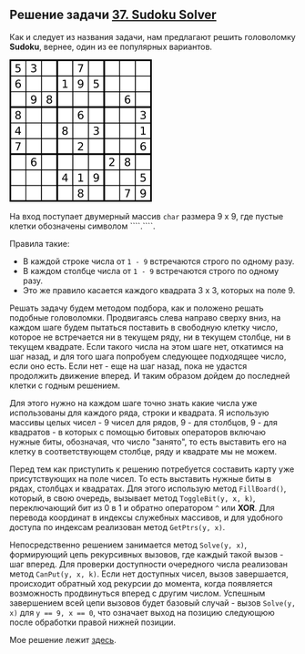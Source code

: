 ## Решение задачи [37. Sudoku Solver](https://leetcode.com/problems/sudoku-solver/)

Как и следует из названия задачи, нам предлагают решить головоломку **Sudoku**, вернее, один из ее популярных вариантов.

![](Sudoku-by-L2G-20050714.svg.png)

На вход поступает двумерный массив `char` размера 9 х 9, где пустые клетки обозначены символом ```\`.\````.

Правила такие:
- В каждой строке числа от `1 - 9` встречаются строго по одному разу.
- В каждом столбце числа от `1 - 9` встречаются строго по одному разу.
- Это же правило касается каждого квадрата 3 х 3, которых на поле 9.

Решать задачу будем методом подбора, как и положено решать подобные головоломки. Продвигаясь слева направо сверху вниз, на каждом шаге будем пытаться поставить в свободную клетку число, которое не встречается ни в текущем ряду, ни в текущем столбце, ни в текущем квадрате. Если такого числа на этом шаге нет, откатимся на шаг назад, и для того шага попробуем следующее подходящее число, если оно есть. Если нет - еще на шаг назад, пока не удастся продолжить движение вперед. И таким образом дойдем до последней клетки с годным решением. 

Для этого нужно на каждом шаге точно знать какие числа уже использованы для каждого ряда, строки и квадрата. Я использую массивы целых чисел - 9 чисел для рядов, 9 - для столбцов, 9 - для квадратов - в которых с помощью битовых операторов включаю нужные биты, обозначая, что число "занято", то есть выставить его на клетку в соответствующем столбце, ряду и квадрате мы не можем.

Перед тем как приступить к решению потребуется составить карту уже присутствующих на поле чисел. То есть выставить нужные биты в рядах, столбцах и квадратах. Для этого использую метод `FillBoard()`, который, в свою очередь, вызывает метод `ToggleBit(y, x, k)`, переключающий бит из 0 в 1 и обратно оператором `^` или **XOR**. Для перевода координат в индексы служебных массивов, и для удобного доступа по индексам реализован метод `GetPtrs(y, x)`.

Непосредственно решением занимается метод `Solve(y, x)`, формирующий цепь рекурсивных вызовов, где каждый такой вызов - шаг вперед. Для проверки доступности очередного числа реализован метод `CanPut(y, x, k)`. Если нет доступных чисел, вызов завершается, происходит обратный ход рекурсии до момента, когда появляется возможность продвинуться вперед с другим числом. Успешным завершением всей цепи вызовов будет базовый случай - вызов `Solve(y, x)` для `y == 9, x == 0`, что означает выход на позицию следующюю после обработки правой нижней позиции.

Мое решение лежит [здесь](solution.cpp).